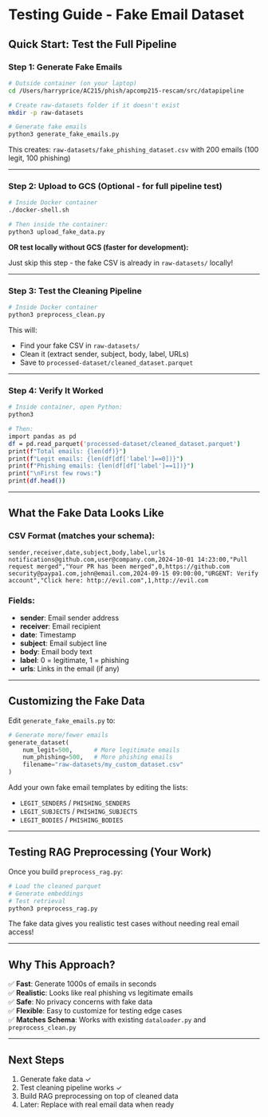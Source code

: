 # Testing Guide - Fake Email Dataset

## Quick Start: Test the Full Pipeline

### Step 1: Generate Fake Emails

```bash
# Outside container (on your laptop)
cd /Users/harryprice/AC215/phish/apcomp215-rescam/src/datapipeline

# Create raw-datasets folder if it doesn't exist
mkdir -p raw-datasets

# Generate fake emails
python3 generate_fake_emails.py
```

This creates: `raw-datasets/fake_phishing_dataset.csv` with 200 emails (100 legit, 100 phishing)

---

### Step 2: Upload to GCS (Optional - for full pipeline test)

```bash
# Inside Docker container
./docker-shell.sh

# Then inside the container:
python3 upload_fake_data.py
```

**OR test locally without GCS (faster for development):**

Just skip this step - the fake CSV is already in `raw-datasets/` locally!

---

### Step 3: Test the Cleaning Pipeline

```bash
# Inside Docker container
python3 preprocess_clean.py
```

This will:
- Find your fake CSV in `raw-datasets/`
- Clean it (extract sender, subject, body, label, URLs)
- Save to `processed-dataset/cleaned_dataset.parquet`

---

### Step 4: Verify It Worked

```bash
# Inside container, open Python:
python3

# Then:
import pandas as pd
df = pd.read_parquet('processed-dataset/cleaned_dataset.parquet')
print(f"Total emails: {len(df)}")
print(f"Legit emails: {len(df[df['label']==0])}")
print(f"Phishing emails: {len(df[df['label']==1])}")
print("\nFirst few rows:")
print(df.head())
```

---

## What the Fake Data Looks Like

### CSV Format (matches your schema):

```csv
sender,receiver,date,subject,body,label,urls
notifications@github.com,user@company.com,2024-10-01 14:23:00,"Pull request merged","Your PR has been merged",0,https://github.com
security@paypa1.com,john@email.com,2024-09-15 09:00:00,"URGENT: Verify account","Click here: http://evil.com",1,http://evil.com
```

### Fields:
- **sender**: Email sender address
- **receiver**: Email recipient
- **date**: Timestamp
- **subject**: Email subject line
- **body**: Email body text
- **label**: 0 = legitimate, 1 = phishing
- **urls**: Links in the email (if any)

---

## Customizing the Fake Data

Edit `generate_fake_emails.py` to:

```python
# Generate more/fewer emails
generate_dataset(
    num_legit=500,      # More legitimate emails
    num_phishing=500,   # More phishing emails
    filename="raw-datasets/my_custom_dataset.csv"
)
```

Add your own fake email templates by editing the lists:
- `LEGIT_SENDERS` / `PHISHING_SENDERS`
- `LEGIT_SUBJECTS` / `PHISHING_SUBJECTS`
- `LEGIT_BODIES` / `PHISHING_BODIES`

---

## Testing RAG Preprocessing (Your Work)

Once you build `preprocess_rag.py`:

```bash
# Load the cleaned parquet
# Generate embeddings
# Test retrieval
python3 preprocess_rag.py
```

The fake data gives you realistic test cases without needing real email access!

---

## Why This Approach?

✅ **Fast**: Generate 1000s of emails in seconds  
✅ **Realistic**: Looks like real phishing vs legitimate emails  
✅ **Safe**: No privacy concerns with fake data  
✅ **Flexible**: Easy to customize for testing edge cases  
✅ **Matches Schema**: Works with existing `dataloader.py` and `preprocess_clean.py`

---

## Next Steps

1. Generate fake data ✓
2. Test cleaning pipeline works ✓
3. Build RAG preprocessing on top of cleaned data
4. Later: Replace with real email data when ready


